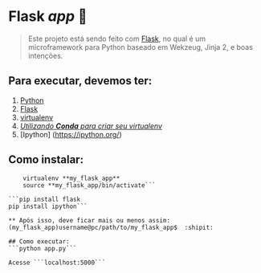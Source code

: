 # Flask *app* :construction:

<!-- > This project was made with [Flask](http://flask.pocoo.org/), which is a microframework for Python based on Werkzeug, Jinja 2 and good intentions. -->

> Este projeto está sendo feito com [Flask](http://flask.pocoo.org/), no qual é um microframework para Python baseado em Wekzeug, Jinja 2, e boas intenções.

## Para executar, devemos ter:
1. [Python](https://www.python.org/)
2. [Flask](http://flask.pocoo.org/)
3. [virtualenv](https://pypi.org/project/virtualenv/)
4. *[Utilizando **Conda** para criar seu virtualenv](https://uoa-eresearch.github.io/eresearch-cookbook/recipe/2014/11/20/conda/)*
5. [Ipython] (https://ipython.org/)


## Como instalar:
```sudo apt-get install python-virtualenv
    virtualenv **my_flask_app**    
    source **my_flask_app/bin/activate```
    
```pip install flask
pip install ipython```

** Após isso, deve ficar mais ou menos assim:
(my_flask_app)username@pc/path/to/my_flask_app$  :shipit:

## Como executar:
```python app.py```

Acesse ```localhost:5000```
